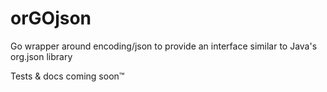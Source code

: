 # orGOjson
Go wrapper around encoding/json to provide an interface similar to Java's org.json library

Tests & docs coming soon™